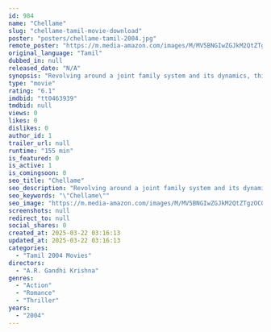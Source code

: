 ```yaml
---
id: 984
name: "Chellame"
slug: "chellame-tamil-movie-download"
poster: "posters/chellame-tamil-2004.jpg"
remote_poster: "https://m.media-amazon.com/images/M/MV5BNGIwZGJkM2QtZTgzOC00ZmY2LTg4NjMtMzllZjA2YzlhNmYxXkEyXkFqcGc@._V1_SX300.jpg"
original_language: "Tamil"
dubbed_in: null
released_date: "N/A"
synopsis: "Revolving around a joint family system and its dynamics, this drama series attempts to highlight the challenges that emerge in relationships when money comes into the picture."
type: "movie"
rating: "6.1"
imdbid: "tt0463939"
tmdbid: null
views: 0
likes: 0
dislikes: 0
author_id: 1
trailer_url: null
runtime: "155 min"
is_featured: 0
is_active: 1
is_comingsoon: 0
seo_title: "Chellame"
seo_description: "Revolving around a joint family system and its dynamics, this drama series attempts to highlight the challenges that emerge in relationships when money comes into the picture."
seo_keywords: "\"Chellame\""
seo_image: "https://m.media-amazon.com/images/M/MV5BNGIwZGJkM2QtZTgzOC00ZmY2LTg4NjMtMzllZjA2YzlhNmYxXkEyXkFqcGc@._V1_SX300.jpg"
screenshots: null
redirect_to: null
social_shares: 0
created_at: 2025-03-22 03:16:13
updated_at: 2025-03-22 03:16:13
categories:
  - "Tamil 2004 Movies"
directors:
  - "A.R. Gandhi Krishna"
genres:
  - "Action"
  - "Romance"
  - "Thriller"
years:
  - "2004"
---
```

